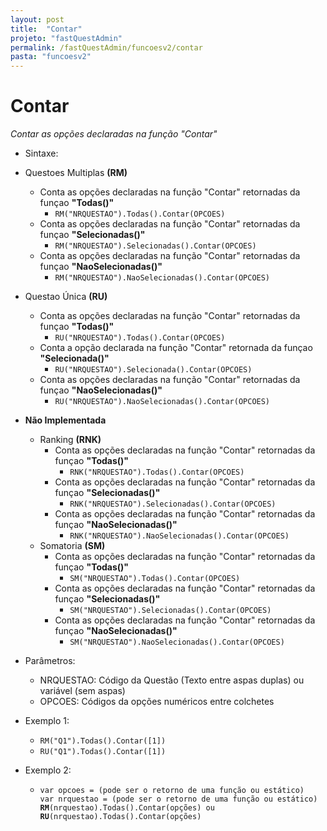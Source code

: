 ```yaml
---
layout: post
title:  "Contar"
projeto: "fastQuestAdmin"
permalink: /fastQuestAdmin/funcoesv2/contar
pasta: "funcoesv2"
---
```


# Contar
*Contar as opções declaradas na função "Contar"*

- Sintaxe:
- Questoes Multiplas **(RM)**
  - Conta as opções declaradas na função "Contar" retornadas da funçao **"Todas()"**
    - `RM("NRQUESTAO").Todas().Contar(OPCOES)`
  - Conta as opções declaradas na função "Contar" retornadas da funçao **"Selecionadas()"**
    - `RM("NRQUESTAO").Selecionadas().Contar(OPCOES)`
  - Conta as opções declaradas na função "Contar" retornadas da funçao **"NaoSelecionadas()"**
    - `RM("NRQUESTAO").NaoSelecionadas().Contar(OPCOES)`
- Questao Única **(RU)**
    - Conta as opções declaradas na função "Contar" retornadas da funçao **"Todas()"**
      - `RU("NRQUESTAO").Todas().Contar(OPCOES)`
    - Conta a opção declarada na função "Contar" retornada da funçao **"Selecionada()"**
      - `RU("NRQUESTAO").Selecionada().Contar(OPCOES)`
    - Conta as opções declaradas na função "Contar" retornadas da funçao **"NaoSelecionadas()"**
      - `RU("NRQUESTAO").NaoSelecionadas().Contar(OPCOES)`
- **Não Implementada**      
  - Ranking **(RNK)**
    - Conta as opções declaradas na função "Contar" retornadas da funçao **"Todas()"**
      - `RNK("NRQUESTAO").Todas().Contar(OPCOES)`
    - Conta as opções declaradas na função "Contar" retornadas da funçao **"Selecionadas()"**
      - `RNK("NRQUESTAO").Selecionadas().Contar(OPCOES)`
    - Conta as opções declaradas na função "Contar" retornadas da funçao **"NaoSelecionadas()"**
      - `RNK("NRQUESTAO").NaoSelecionadas().Contar(OPCOES)`
  - Somatoria **(SM)**
    - Conta as opções declaradas na função "Contar" retornadas da funçao **"Todas()"**
      - `SM("NRQUESTAO").Todas().Contar(OPCOES)`
    - Conta as opções declaradas na função "Contar" retornadas da funçao **"Selecionadas()"**
      - `SM("NRQUESTAO").Selecionadas().Contar(OPCOES)`
    - Conta as opções declaradas na função "Contar" retornadas da funçao **"NaoSelecionadas()"**
      - `SM("NRQUESTAO").NaoSelecionadas().Contar(OPCOES)`
  
- Parâmetros:
  - NRQUESTAO: Código da Questão (Texto entre aspas duplas) ou variável (sem aspas)
  - OPCOES: Códigos da opções numéricos entre colchetes
- Exemplo 1:
  - `RM("Q1").Todas().Contar([1])`
  - `RU("Q1").Todas().Contar([1])`
- Exemplo 2:
    - <pre>
      <code>var opcoes = (pode ser o retorno de uma função ou estático)
      var nrquestao = (pode ser o retorno de uma função ou estático)
      <b>RM</b>(nrquestao).Todas().Contar(opções) ou <b>RU</b>(nrquestao).Todas().Contar(opções)</code>
      </pre>
